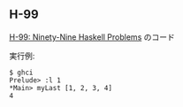 H-99
----
[H-99: Ninety-Nine Haskell Problems](https://wiki.haskell.org/99_questions) のコード


実行例:

```
$ ghci
Prelude> :l 1
*Main> myLast [1, 2, 3, 4]
4
```

